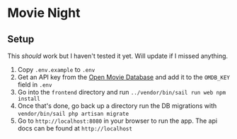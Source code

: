 # Movie Night

## Setup
This _should_ work but I haven't tested it yet.  Will update if I missed anything.

1. Copy `.env.example` to `.env`
2. Get an API key from the [Open Movie Database](http://www.omdbapi.com/apikey.aspx)
and add it to the `OMDB_KEY` field in `.env`
3. Go into the `frontend` directory and run `../vendor/bin/sail run web npm install`
4. Once that's done, go back up a directory run the DB migrations with `vendor/bin/sail php artisan migrate`
5. Go to `http://localhost:8080` in your browser to run the app.  The api docs can be found at `http://localhost`
